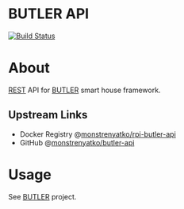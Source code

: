 BUTLER API
==========

[![Build Status](https://travis-ci.org/monstrenyatko/butler-api.svg?branch=master)](https://travis-ci.org/monstrenyatko/butler-api)


About
=====

[REST](https://en.wikipedia.org/wiki/Representational_state_transfer) API for [BUTLER](https://github.com/monstrenyatko/butler) smart house framework.

Upstream Links
--------------
* Docker Registry @[monstrenyatko/rpi-butler-api](https://hub.docker.com/r/monstrenyatko/rpi-butler-api/)
* GitHub @[monstrenyatko/butler-api](https://github.com/monstrenyatko/butler-api)


Usage
=====

See [BUTLER](https://github.com/monstrenyatko/butler) project.
